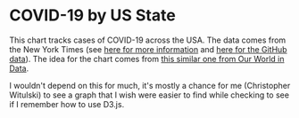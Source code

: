 # COVID-19 by US State

This chart tracks cases of COVID-19 across the USA. The data comes from the New York Times (see [here for more information](https://www.nytimes.com/article/coronavirus-county-data-us.html?action=click&module=Spotlight&pgtype=Homepage) and [here for the GitHub data](https://github.com/nytimes/covid-19-data)). The idea for the chart comes from [this similar one from Our World in Data](https://ourworldindata.org/grapher/covid-confirmed-cases-since-100th-case).

I wouldn't depend on this for much, it's mostly a chance for me (Christopher Witulski) to see a graph that I wish were easier to find while checking to see if I remember how to use D3.js.